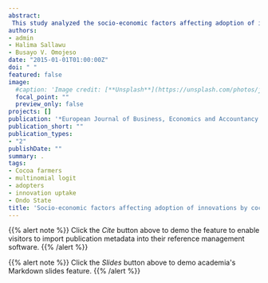 ```yaml
---
abstract: 
 This study analyzed the socio-economic factors affecting adoption of innovation by cocoa farmers in Ondo State. Primary data were collected in a cross-sectional survey of 120 randomly selected cocoa farmers. These were drawn in a multi-stage random sampling process that purposively covered two dominant cocoa producing Local Government Areas (LGAs) of Ondo State Nigeria, namely: Idanre and Ondo West. The data were collected usinga structured interview schedule, designed to elicit information on the socio-economic characteristics of the cocoa farmers, the various innovations available to the cocoa farmers for improved cocoa production, the adoption rate of the innovations, and the constraints faced by the cocoa farmers. The data were analyzed using descriptive statistics, and multinomial logistic regression. The study found that most 65.0% of the cocoa farms were operated by males, with a mean age of 51 years. Majority 72.5% had primary school education, with mean cocoa farm size of 6.32 hectares. The study also showed that the adoption rates of disseminated innovation/technologies in the area was low. Adoption models indicated that sex and level of education of the farmer affected the adoption decisions of cocoa farmers concerning the disseminated technologies analyzed in this study. The study also revealed in addition that high cost of inputs, lack of funds, lack of supporting inputs, scarcity of complimentary inputs, problem of diseases / pests as the most serious problem/constraint faced by the cocoa farmers. The study concluded that most of the cocoa farmers in the study areas did not adopt cocoa innovations disseminated to them and that the adoption rate innovations of the cocoa farmers was low. The study recommended that government and other stakeholders need to invest in extension service in sensitizing cocoa farmers in the study areas of new innovations as this have the potential to increase adoption rate as well as farmers productivity and income.
authors:
- admin
- Halima Sallawu
- Busayo V. Omojeso
date: "2015-01-01T01:00:00Z"
doi: " "
featured: false
image:
  #caption: 'Image credit: [**Unsplash**](https://unsplash.com/photos/jdD8gXaTZsc)'
  focal_point: ""
  preview_only: false
projects: []
publication: '*European Journal of Business, Economics and Accountancy 3(2)*:58-66'
publication_short: ""
publication_types:
- "2"
publishDate: ""
summary: .
tags:
- Cocoa farmers
- multinomial logit
- adopters
- innovation uptake
- Ondo State
title: 'Socio-economic factors affecting adoption of innovations by cocoa farmers in Ondo State, Nigeria'
---
```

{{% alert note %}}
Click the *Cite* button above to demo the feature to enable visitors to import publication metadata into their reference management software.
{{% /alert %}}

{{% alert note %}}
Click the *Slides* button above to demo academia's Markdown slides feature.
{{% /alert %}}
